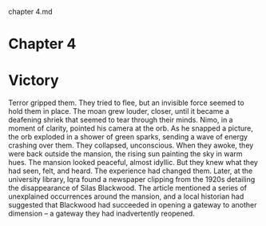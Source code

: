 chapter 4.md

# Chapter 4

# Victory

Terror gripped them. They tried to flee, but an invisible force seemed to hold them in place. The moan grew louder, closer, until it became a deafening shriek that seemed to tear through their minds.
Nimo, in a moment of clarity, pointed his camera at the orb. As he snapped a picture, the orb exploded in a shower of green sparks, sending a wave of energy crashing over them.
They collapsed, unconscious. When they awoke, they were back outside the mansion, the rising sun painting the sky in warm hues. The mansion looked peaceful, almost idyllic. But they knew what they had seen, felt, and heard. The experience had changed them.
Later, at the university library, Iqra found a newspaper clipping from the 1920s detailing the disappearance of Silas Blackwood. The article mentioned a series of unexplained occurrences around the mansion, and a local historian had suggested that Blackwood had succeeded in opening a gateway to another dimension – a gateway they had inadvertently reopened.
